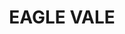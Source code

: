 ---
lastmod: '2025-04-06T06:05:20+00:00'
latitude: -34.031602
layout: suburb
longitude: 150.799483
postcode: '2558'
state: NSW
title: EAGLE VALE
url: /nsw/eagle-vale/
---